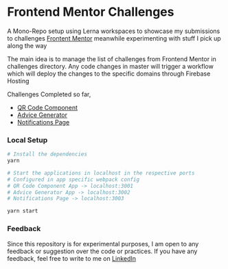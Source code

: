 # Frontend Mentor Challenges

A Mono-Repo setup using Lerna workspaces to showcase my submissions to challenges [Frontent Mentor](https://www.frontendmentor.io/) meanwhile experimenting with stuff I pick up along the way

The main idea is to manage the list of challenges from Frontend Mentor in challenges directory. Any code changes in master will trigger a workflow which will deploy the changes to the specific domains through Firebase Hosting

Challenges Completed so far,

* [QR Code Component](https://qr-component-fe.web.app/)
* [Advice Generator](https://advice-generator-fe.web.app/)
* [Notifications Page](https://notifications-page-fe.web.app/)

### Local Setup

```bash
# Install the dependencies
yarn

# Start the applications in localhost in the respective ports
# Configured in app specific webpack config
# QR Code Component App -> localhost:3001
# Advice Generator App -> localhost:3002
# Notifications Page -> localhost:3003

yarn start
```


### Feedback

Since this repository is for experimental purposes, I am open to any feedback or suggestion over the code or practices. If you have any feedback, feel free to write to me on [LinkedIn](https://www.linkedin.com/in/smgsankar)
